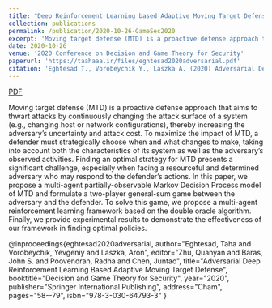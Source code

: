 ```yaml
---
title: "Deep Reinforcement Learning based Adaptive Moving Target Defense"
collection: publications
permalink: /publication/2020-10-26-GameSec2020
excerpt: 'Moving target defense (MTD) is a proactive defense approach that aims to thwart attacks by continuously changing the attack surface of a system (e.g., changing host or network configurations), thereby increasing the adversary’s uncertainty and attack cost. To maximize the impact of MTD, a defender must strategically choose when and what changes to make, taking into account both the characteristics of its system as well as the adversary’s observed activities. Finding an optimal strategy for MTD presents a significant challenge, especially when facing a resourceful and determined adversary who may respond to the defender’s actions. In this paper, we propose a multi-agent partially-observable Markov Decision Process model of MTD and formulate a two-player general-sum game between the adversary and the defender. To solve this game, we propose a multi-agent reinforcement learning framework based on the double oracle algorithm. Finally, we provide experimental results to demonstrate the effectiveness of our framework in finding optimal policies.'
date: 2020-10-26
venue: '2020 Conference on Decision and Game Theory for Security'
paperurl: 'https://taahaaa.ir/files/eghtesad2020adversarial.pdf'
citation: 'Eghtesad T., Vorobeychik Y., Laszka A. (2020) Adversarial Deep Reinforcement Learning Based Adaptive Moving Target Defense. In: Zhu Q., Baras J.S., Poovendran R., Chen J. (eds) Decision and Game Theory for Security. GameSec 2020. Lecture Notes in Computer Science, vol 12513. Springer, Cham. https://doi.org/10.1007/978-3-030-64793-3_4'
---
```


<a href='https://taahaaa.ir/files/eghtesad2020adversarial.pdf' class='btn' title='Download PDF'><i class='fab fa-file-pdf'></i><span> PDF</span></a>

Moving target defense (MTD) is a proactive defense approach that aims to thwart attacks by continuously changing the attack surface of a system (e.g., changing host or network configurations), thereby increasing the adversary’s uncertainty and attack cost. To maximize the impact of MTD, a defender must strategically choose when and what changes to make, taking into account both the characteristics of its system as well as the adversary’s observed activities. Finding an optimal strategy for MTD presents a significant challenge, especially when facing a resourceful and determined adversary who may respond to the defender’s actions. In this paper, we propose a multi-agent partially-observable Markov Decision Process model of MTD and formulate a two-player general-sum game between the adversary and the defender. To solve this game, we propose a multi-agent reinforcement learning framework based on the double oracle algorithm. Finally, we provide experimental results to demonstrate the effectiveness of our framework in finding optimal policies.

<div class='bibtex-citation'>
@inproceedings{eghtesad2020adversarial,
	author="Eghtesad, Taha and Vorobeychik, Yevgeniy and Laszka, Aron",
	editor="Zhu, Quanyan and Baras, John S. and Poovendran, Radha and Chen, Juntao",
	title="Adversarial Deep Reinforcement Learning Based Adaptive Moving Target Defense",
	booktitle="Decision and Game Theory for Security",
	year="2020",
	publisher="Springer International Publishing",
	address="Cham",
	pages="58--79",
	isbn="978-3-030-64793-3"
}
</div>
